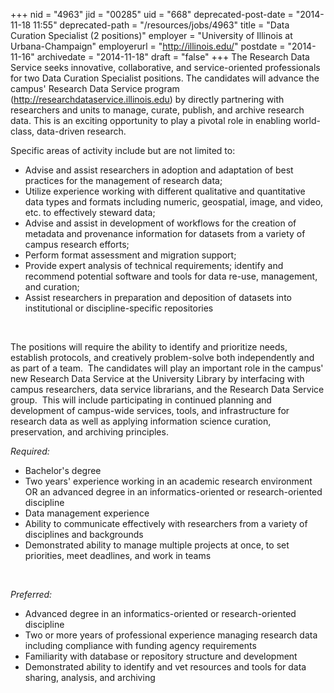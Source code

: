 +++
nid = "4963"
jid = "00285"
uid = "668"
deprecated-post-date = "2014-11-18 11:55"
deprecated-path = "/resources/jobs/4963"
title = "Data Curation Specialist (2 positions)"
employer = "University of Illinois at Urbana-Champaign"
employerurl = "http://illinois.edu/"
postdate = "2014-11-16"
archivedate = "2014-11-18"
draft = "false"
+++
The Research Data Service seeks innovative, collaborative, and
service-oriented professionals for two Data Curation Specialist
positions. The candidates will advance the campus' Research Data Service
program (http://researchdataservice.illinois.edu) by directly partnering
with researchers and units to manage, curate, publish, and archive
research data. This is an exciting opportunity to play a pivotal role in
enabling world-class, data-driven research.

Specific areas of activity include but are not limited to:

-   Advise and assist researchers in adoption and adaptation of best
    practices for the management of research data;
-   Utilize experience working with different qualitative and
    quantitative data types and formats including numeric, geospatial,
    image, and video, etc. to effectively steward data;
-   Advise and assist in development of workflows for the creation of
    metadata and provenance information for datasets from a variety of
    campus research efforts;
-   Perform format assessment and migration support;
-   Provide expert analysis of technical requirements; identify and
    recommend potential software and tools for data re-use, management,
    and curation;
-   Assist researchers in preparation and deposition of datasets into
    institutional or discipline-specific repositories

 

The positions will require the ability to identify and prioritize needs,
establish protocols, and creatively problem-solve both independently and
as part of a team.  The candidates will play an important role in the
campus' new Research Data Service at the University Library by
interfacing with campus researchers, data service librarians, and the
Research Data Service group.  This will include participating in
continued planning and development of campus-wide services, tools, and
infrastructure for research data as well as applying information science
curation, preservation, and archiving principles.
  
*Required:*

-   Bachelor's degree
-   Two years' experience working in an academic research environment OR
    an advanced degree in an informatics-oriented or research-oriented
    discipline
-   Data management experience
-   Ability to communicate effectively with researchers from a variety
    of disciplines and backgrounds
-   Demonstrated ability to manage multiple projects at once, to set
    priorities, meet deadlines, and work in teams

 

*Preferred:*

-   Advanced degree in an informatics-oriented or research-oriented
    discipline
-   Two or more years of professional experience managing research data
    including compliance with funding agency requirements
-   Familiarity with database or repository structure and development
-   Demonstrated ability to identify and vet resources and tools for
    data sharing, analysis, and archiving
